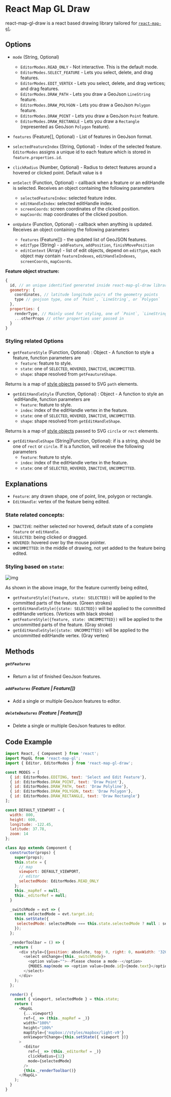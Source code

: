 # React Map GL Draw

react-map-gl-draw is a react based drawing library tailored for [`react-map-gl`](https://github.com/uber/react-map-gl).

## Options 
- `mode` (String, Optional)
  - `EditorModes.READ_ONLY` - Not interactive. This is the default mode.
  - `EditorModes.SELECT_FEATURE` - Lets you select, delete, and drag features.
  - `EditorModes.EDIT_VERTEX` - Lets you select, delete, and drag vertices; and drag features.
  - `EditorModes.DRAW_PATH` - Lets you draw a GeoJson `LineString` feature.
  - `EditorModes.DRAW_POLYGON` - Lets you draw a GeoJson `Polygon` feature.
  - `EditorModes.DRAW_POINT` - Lets you draw a GeoJson `Point` feature.
  - `EditorModes.DRAW_RECTANGLE` - Lets you draw a `Rectangle` (represented as GeoJson `Polygon` feature).

- `features` (Feature[], Optional) - List of features in GeoJson format.
- `selectedFeatureIndex` (String, Optional) - Index of the selected feature. `EditorModes` assigns a unique id to each feature which is stored in `feature.properties.id`.
- `clickRadius` (Number, Optional) - Radius to detect features around a hovered or clicked point. Default value is `0`

- `onSelect` (Function, Optional) - callback when a feature or an editHandle is selected. Receives an object containing the following parameters
  - `selectedFeatureIndex`: selected feature index.
  - `editHandleIndex`: selected editHandle index.
  - `screenCoords`: screen coordinates of the clicked position.
  - `mapCoords`: map coordinates of the clicked position.
  
- `onUpdate` (Function, Optional) - callback when anything is updated. Receives an object containing the following parameters
  - `features` (Feature[]) - the updated list of GeoJSON features.
  - `editType` (String) -  `addFeature`, `addPosition`, `finishMovePosition`
  - `editContext` (Array) - list of edit objects, depend on `editType`, each object may contain `featureIndexes`, `editHandleIndexes`, `screenCoords`, `mapCoords`.
 
**Feature object structure:**
```js
{
  id, // an unique identified generated inside react-map-gl-draw library 
  geometry: {
    coordinates, // latitude longitude pairs of the geometry points
    type // geojson type, one of `Point`, `LineString`, or `Polygon`
  },
  properties: {
    renderType, // Mainly used for styling, one of `Point`, `LineString`, `Polygon`, or `Rectangle`. Different from `geometry.type`. i.e. a rectangle's renderType is `Rectangle`, and `geometry.type` is `Polygon`. An incomplete (not closed) Polygon's renderType is `Polygon`, `geometry.type` is `LineString`
    ...otherProps // other properties user passed in
  }
}
```

### Styling related Options
- `getFeatureStyle` (Function, Optional) : Object - A function to style a feature, function parameters are 
  - `feature`: feature to style.
  - `state`: one of `SELECTED`, `HOVERED`, `INACTIVE`, `UNCOMMITTED`.
  - `shape`: shape resolved from `getFeautureShape`.
  
Returns is a map of [style objects](https://reactjs.org/docs/dom-elements.html#style) passed to SVG `path` elements.

- `getEditHandleStyle` (Function, Optional) : Object - A function to style an `editHandle, function parameters are 
  - `feature`: feature to style.
  - `index`: index of the editHandle vertex in the feature.
  - `state`: one of `SELECTED`, `HOVERED`, `INACTIVE`, `UNCOMMITTED`.
  - `shape`: shape resolved from `getEditHandleShape`.
  
Returns is a map of [style objects](https://reactjs.org/docs/dom-elements.html#style) passed to SVG `circle` or `rect` elements.

- `getEditHandleShape` (String|Function, Optional): if is a string, should be one of `rect` or `circle`. If is a function, will receive the following parameters
  - `feature`: feature to style.
  - `index`: index of the editHandle vertex in the feature.
  - `state`: one of `SELECTED`, `HOVERED`, `INACTIVE`, `UNCOMMITTED`.

## Explanations
- `Feature`: any drawn shape, one of point, line, polygon or rectangle.
- `EditHandle`: vertex of the feature being edited.

### State related concepts:
- `INACTIVE`: neither selected nor hovered, default state of a complete `feature` or `editHandle`.
- `SELECTED`: being clicked or dragged. 
- `HOVERED`: hovered over by the mouse pointer.
- `UNCOMMITTED`: in the middle of drawing, not yet added to the feature being edited.

### Styling based on `state`:

![img](https://raw.githubusercontent.com/uber-common/deck.gl-data/master/nebula.gl/edit-handle.png)

As shown in the above image, for the feature currently being edited, 
- `getFeatureStyle({feature, state: SELECTED})` will be applied to the committed parts of the feature. (Green strokes)
- `getEditHandleStyle({state: SELECTED})` will be applied to the committed editHandle vertices.  (Vertices with black stroke)
- `getFeatureStyle({feature, state: UNCOMMITTED})` will be applied to the uncommitted parts of the feature. (Gray stroke) 
- `getEditHandleStyle({state: UNCOMMITTED})` will be applied to the uncommitted editHandle vertex. (Gray vertex)

## Methods

##### `getFeatures` 

- Return a list of finished GeoJson features.

##### `addFeatures` (Feature | Feature[])

- Add a single or multiple GeoJson features to editor.

##### `deleteDeatures` (Feature | Feature[])

- Delete a single or multiple GeoJson features to editor.

## Code Example
```js
import React, { Component } from 'react';
import MapGL from 'react-map-gl';
import { Editor, EditorModes } from 'react-map-gl-draw';

const MODES = [
  { id: EditorModes.EDITING, text: 'Select and Edit Feature'},
  { id: EditorModes.DRAW_POINT, text: 'Draw Point'},
  { id: EditorModes.DRAW_PATH, text: 'Draw Polyline'},
  { id: EditorModes.DRAW_POLYGON, text: 'Draw Polygon'},
  { id: EditorModes.DRAW_RECTANGLE, text: 'Draw Rectangle'}
];

const DEFAULT_VIEWPORT = {
  width: 800,
  height: 600,
  longitude: -122.45,
  latitude: 37.78,
  zoom: 14
};

class App extends Component {
  constructor(props) {
    super(props);
    this.state = {
      // map
      viewport: DEFAULT_VIEWPORT,
      // editor
      selectedMode: EditorModes.READ_ONLY
    };
    this._mapRef = null;
    this._editorRef = null;
  }

  _switchMode = evt => {
    const selectedMode = evt.target.id;
    this.setState({
     selectedMode: selectedMode === this.state.selectedMode ? null : selectedMode
    });
  };

  _renderToolbar = () => {
    return (
      <div style={{position: absolute, top: 0, right: 0, maxWidth: '320px'}}>
        <select onChange={this._switchMode}>
          <option value="">--Please choose a mode--</option>
          {MODES.map(mode => <option value={mode.id}>{mode.text}</option>)}
        </select>
      </div>
    );
  };

  render() {
    const { viewport, selectedMode } = this.state;
    return (
      <MapGL
        {...viewport}
        ref={_ => (this._mapRef = _)}
        width="100%"
        height="100%"
        mapStyle={'mapbox://styles/mapbox/light-v9'}
        onViewportChange={this.setState({ viewport })}
      >
        <Editor
          ref={_ => (this._editorRef = _)}
          clickRadius={12}
          mode={selectedMode}
        />
        {this._renderToolbar()}
      </MapGL>
    );
  }
}
```
